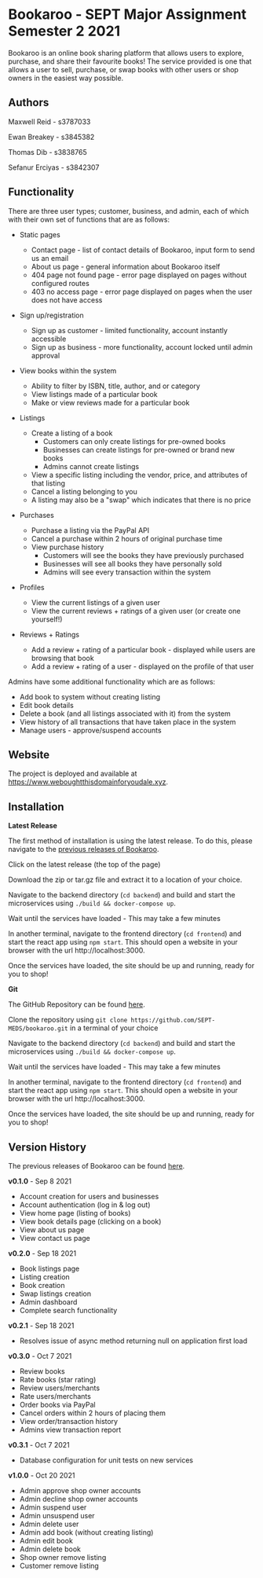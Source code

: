# Bookaroo - SEPT Major Assignment Semester 2 2021

Bookaroo is an online book sharing platform that allows users to explore, purchase, and share their favourite books! The service provided is one that allows a user to sell, purchase, or swap books with other users or shop owners in the easiest way possible. 

## Authors

Maxwell Reid - s3787033

Ewan Breakey - s3845382

Thomas Dib - s3838765

Sefanur Erciyas - s3842307



## Functionality

There are three user types; customer, business, and admin, each of which with their own set of functions that are as follows:

- Static pages
  - Contact page - list of contact details of Bookaroo, input form to send us an email
  - About us page - general information about Bookaroo itself
  - 404 page not found page - error page displayed on pages without configured routes
  - 403 no access page - error page displayed on pages when the user does not have access

- Sign up/registration
  - Sign up as customer - limited functionality, account instantly accessible
  - Sign up as business - more functionality, account locked until admin approval

- View books within the system
  - Ability to filter by ISBN, title, author, and or category
  - View listings made of a particular book
  - Make or view reviews made for a particular book
- Listings
  - Create a listing of a book
    - Customers can only create listings for pre-owned books
    - Businesses can create listings for pre-owned or brand new books
    - Admins cannot create listings
  - View a specific listing including the vendor, price, and attributes of that listing
  - Cancel a listing belonging to you
  - A listing may also be a "swap" which indicates that there is no price
- Purchases
  - Purchase a listing via the PayPal API
  - Cancel a purchase within 2 hours of original purchase time
  - View purchase history
    - Customers will see the books they have previously purchased
    - Businesses will see all books they have personally sold
    - Admins will see every transaction within the system
- Profiles
  - View the current listings of a given user
  - View the current reviews + ratings of a given user (or create one yourself!)
- Reviews + Ratings
  - Add a review + rating of a particular book - displayed while users are browsing that book
  - Add a review + rating of a user - displayed on the profile of that user



Admins have some additional functionality which are as follows:

- Add book to system without creating listing
- Edit book details
- Delete a book (and all listings associated with it) from the system
- View history of all transactions that have taken place in the system
- Manage users - approve/suspend accounts



## Website

The project is deployed and available at https://www.weboughtthisdomainforyoudale.xyz.



## Installation

**Latest Release**

The first method of installation is using the latest release. To do this, please navigate to the [previous releases of Bookaroo](https://github.com/SEPT-MEDS/bookaroo/releases). 

Click on the latest release (the top of the page)

Download the zip or tar.gz file and extract it to a location of your choice.

Navigate to the backend directory (`cd backend`) and build and start the microservices using `./build && docker-compose up`.

Wait until the services have loaded - This may take a few minutes

In another terminal, navigate to the frontend directory (`cd frontend`) and start the react app using `npm start`. This should open a website in your browser with the url http://localhost:3000.

Once the services have loaded, the site should be up and running, ready for you to shop!



**Git**

The GitHub Repository can be found [here](https://github.com/SEPT-MEDS/bookaroo). 

Clone the repository using `git clone https://github.com/SEPT-MEDS/bookaroo.git` in a terminal of your choice

Navigate to the backend directory (`cd backend`) and build and start the microservices using `./build && docker-compose up`.

Wait until the services have loaded - This may take a few minutes

In another terminal, navigate to the frontend directory (`cd frontend`) and start the react app using `npm start`. This should open a website in your browser with the url http://localhost:3000.

Once the services have loaded, the site should be up and running, ready for you to shop!





## Version History

The previous releases of Bookaroo can be found [here](https://github.com/SEPT-MEDS/bookaroo/releases).

**v0.1.0** - Sep 8 2021

- Account creation for users and businesses
- Account authentication (log in & log out)
- View home page (listing of books)
- View book details page (clicking on a book)
- View about us page
- View contact us page

**v0.2.0** - Sep 18 2021

- Book listings page
- Listing creation
- Book creation
- Swap listings creation
- Admin dashboard
- Complete search functionality

**v0.2.1** - Sep 18 2021

- Resolves issue of async method returning null on application first load

**v0.3.0** - Oct 7 2021

- Review books
- Rate books (star rating)
- Review users/merchants
- Rate users/merchants
- Order books via PayPal
- Cancel orders within 2 hours of placing them
- View order/transaction history
- Admins view transaction report

**v0.3.1** - Oct 7 2021

- Database configuration for unit tests on new services

**v1.0.0** - Oct 20 2021

- Admin approve shop owner accounts
- Admin decline shop owner accounts
- Admin suspend user
- Admin unsuspend user
- Admin delete user
- Admin add book (without creating listing)
- Admin edit book
- Admin delete book
- Shop owner remove listing
- Customer remove listing





